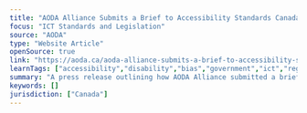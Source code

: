 ```yaml
---
title: "AODA Alliance Submits a Brief to Accessibility Standards Canada Listing the Federal Accessibility Standards We Need the Federal Government to Now Develop and Enact"
focus: "ICT Standards and Legislation"
source: "AODA"
type: "Website Article"
openSource: true
link: "https://aoda.ca/aoda-alliance-submits-a-brief-to-accessibility-standards-canada-listing-the-federal-accessibility-standards-we-need-the-federal-government-to-now-develop-and-enact/"
learnTags: ["accessibility","disability","bias","government","ict","regulation","inclusivePractice","canadianLandscape"]
summary: "A press release outlining how AODA Alliance submitted a brief to Accessibility Standards Canada listing the federal accessibility standards that need to be developed and enacted."
keywords: []
jurisdiction: ["Canada"]
---
```

